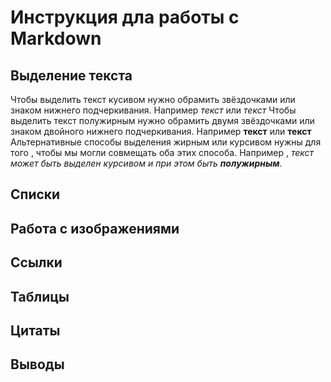 # Инструкция дла работы с Markdown

## Выделение текста
Чтобы выделить текст кусивом нужно обрамить звёздочками или знаком нижнего подчеркивания. Например *текст* или _текст_
Чтобы выделить текст полужирным нужно обрамить двумя звёздочками или знаком двойного нижнего подчеркивания. Например **текст** или __текст__
Альтернативные способы выделения жирным или курсивом нужны для того , чтобы мы могли совмещать оба этих способа. Например , _текст может быть выделен курсивом и при этом быть **полужирным**_. 
## Списки

## Работа с изображениями

## Ссылки

## Таблицы

## Цитаты

## Выводы

